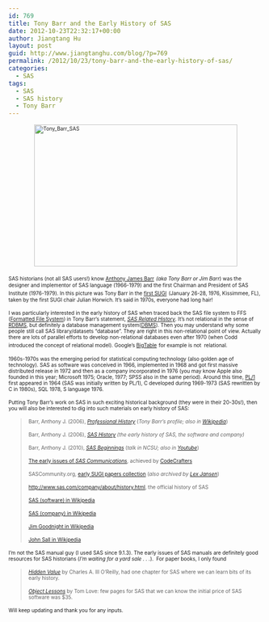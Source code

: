 ```yaml
---
id: 769
title: Tony Barr and the Early History of SAS
date: 2012-10-23T22:32:17+00:00
author: Jiangtang Hu
layout: post
guid: http://www.jiangtanghu.com/blog/?p=769
permalink: /2012/10/23/tony-barr-and-the-early-history-of-sas/
categories:
  - SAS
tags:
  - SAS
  - SAS history
  - Tony Barr
---
```

[<font size="1"><img style="background-image: none; border-right-width: 0px; margin: 3px auto 5px; padding-left: 0px; padding-right: 0px; display: block; float: none; border-top-width: 0px; border-bottom-width: 0px; border-left-width: 0px; padding-top: 0px" title="Tony_Barr_SAS" border="0" alt="Tony_Barr_SAS" src="http://www.jiangtanghu.com/blog/wp-content/uploads/2012/10/Tony_Barr_SAS_thumb.jpg" width="402" height="281" /></font>](http://www.jiangtanghu.com/blog/wp-content/uploads/2012/10/Tony_Barr_SAS.jpg)

<font size="1">SAS historians (not all SAS users!) know </font><a href="http://en.wikipedia.org/wiki/Anthony_James_Barr" target="_blank"><font size="1">Anthony James Barr</font></a> <font size="1"><em>(aka Tony Barr or Jim Barr</em>) was the designer and implementor of SAS language (1966-1979) and the first Chairman and President of SAS Institute (1976-1979). In this picture was Tony Barr in the </font><a href="http://www.lexjansen.com/cgi-bin/xsl_transform.php?x=sugi01&s=sugi2&c=sugi2" target="_blank"><font size="1">first SUGI</font></a> <font size="1">(January 26-28, 1976, Kissimmee, FL), taken by the first SUGI chair Julian Horwich. It’s said in 1970s, everyone had long hair!</font>

<font size="1">I was particularly interested in the early history of SAS when traced back the SAS file system to FFS (</font><a href="http://en.wikipedia.org/wiki/Formatted_File_System" target="_blank"><font size="1">Formatted File System</font></a><font size="1">) in Tony Barr’s statement, <em><a href="http://www.barrsystems.com/about_us/the_company/sas_history.asp" target="_blank">SAS Related History</a></em>. It’s not relational in the sense of </font><a href="http://en.wikipedia.org/wiki/Relational_database_management_system" target="_blank"><font size="1">RDBMS</font></a><font size="1">, but definitely a database management system(</font><a href="http://en.wikipedia.org/wiki/Database_management_system" target="_blank"><font size="1">DBMS</font></a><font size="1">). Then you may understand why some people still call SAS library/datasets “database”. They are right in this non-relational point of view. Actually there are lots of parallel efforts to develop non-relational databases even after 1970 (when Codd introduced the concept of relational model). Google’s </font><a href="http://en.wikipedia.org/wiki/BigTable" target="_blank"><font size="1">BigTable</font></a> <font size="1">for example is not&#160; relational.</font>

<font size="1">1960s-1970s was the emerging period for statistical computing technology (also golden age of technology). SAS as software was conceived in 1966, implemented in 1968 and got first massive distributed release in 1972 and then as a company incorporated in 1976 (you may know Apple also founded in this year; Microsoft 1975; Oracle, 1977; SPSS also in the same period). Around this time, </font><a href="http://en.wikipedia.org/wiki/PL/I" target="_blank"><font size="1">PL/1</font></a> <font size="1">first appeared in 1964 (SAS was initially written by PL/1), C developed during 1969-1973 (SAS rewritten by C in 1980s), SQL 1978, S language 1976.</font>

<font size="1">Putting Tony Barr’s work on SAS in such exciting historical background (they were in their 20-30s!), then you will also be interested to dig into such materials on early history of SAS:</font>

> <p align="left">
>   <font size="1">Barr, Anthony J. (2006), </font><a href="http://www.barrsystems.com/about_us/the_company/professional_history.asp" target="_blank"><em><font size="1">Professional History</font></em></a><font size="1"> (<em>Tony Barr’s profile; also in </em></font><a href="http://en.wikipedia.org/wiki/Anthony_James_Barr" target="_blank"><em><font size="1">Wikipedia</font></em></a><font size="1">)</font>
> </p>
> 
> <p align="left">
>   <font size="1">Barr, Anthony J. (2006), <em><a href="http://www.barrsystems.com/about_us/the_company/sas_history.asp" target="_blank">SAS History</a> (the early history of SAS, the software and company)</em></font>
> </p>
> 
> <p align="left">
>   <font size="1">Barr, Anthony J. (2010), <em><a href="http://www.barrsystems.com/includes_content/about_us/the_company/SASBEGINNINGS/PlayVideo.html" target="_blank">SAS Beginnings</a></em> (<em>talk in NCSU; also in </em></font><a href="http://www.youtube.com/watch?v=5SV-H8qEeAc" target="_blank"><em><font size="1">Youtube</font></em></a><font size="1">)</font>
> </p>
> 
> <p align="left">
>   <a href="http://www.codecraftersinc.com/pdf/SAS_Communications.pdf" target="_blank"><font size="1">The early issues of <em>SAS Communications</em></font></a><font size="1">, achieved by </font><a href="http://www.codecraftersinc.com/" target="_blank"><font size="1">CodeCrafters</font></a>
> </p>
> 
> <p align="left">
>   <font size="1">SASCommunity.org, </font><a href="http://www.sascommunity.org/sugi/" target="_blank"><font size="1">early SUGI papers collection</font></a><font size="1"> (<em>also archived by </em></font><a href="http://www.lexjansen.com/" target="_blank"><em><font size="1">Lex Jansen</font></em></a><font size="1">)</font>
> </p>
> 
> <p align="left">
>   <a href="http://www.sas.com/company/about/history.html"><font size="1">http://www.sas.com/company/about/history.html</font></a><font size="1">, the official history of SAS</font>
> </p>
> 
> <p align="left">
>   <a href="http://en.wikipedia.org/wiki/SAS_(software)" target="_blank"><font size="1">SAS (software) in Wikipedia</font></a>
> </p>
> 
> <p align="left">
>   <a href="http://en.wikipedia.org/wiki/SAS_Institute_Inc." target="_blank"><font size="1">SAS (company) in Wikipedia</font></a>
> </p>
> 
> <p align="left">
>   <a href="http://en.wikipedia.org/wiki/Jim_Goodnight" target="_blank"><font size="1">Jim Goodnight in Wikipedia</font></a>
> </p>
> 
> <p align="left">
>   <a href="http://en.wikipedia.org/wiki/John_Sall" target="_blank"><font size="1">John Sall in Wikipedia</font></a>
> </p>

<p align="left">
  <font size="1">I’m not the SAS manual guy (I used SAS since 9.1.3). The early issues of SAS manuals are definitely good resources for SAS historians (<em>I’m waiting for a yard sale . . .</em>).&#160; For paper books, I only found</font>
</p>

> <p align="left">
>   <em><a href="http://www.amazon.com/Hidden-Value-Companies-Extraordinary-Ordinary/dp/0875848982/ref=sr_1_1?s=books&ie=UTF8&qid=1351017888&sr=1-1&keywords=0875848982" target="_blank"><font size="1">Hidden Value</font></a></em><font size="1"> by Charles A. III O&#8217;Reilly, had one chapter for SAS where we can learn bits of its early history.</font>
> </p>
> 
> <p align="left">
>   <em><a href="http://www.amazon.com/Object-Lessons-Object-Oriented-Development-Technology/dp/0134724321/ref=la_B001KC6AME_1_1?ie=UTF8&qid=1351018441&sr=1-1" target="_blank"><font size="1">Object Lessons</font></a></em><font size="1"> by Tom Love: few pages for SAS that we can know the initial price of SAS software was $35.</font>
> </p>

<p align="left">
  <font size="1">Will keep updating and thank you for any inputs.</font>
</p>